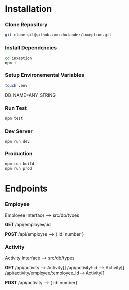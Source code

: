 # Installation

### Clone Repository

```bash
git clone git@github.com:chulander/inxeption.git
```

### Install Dependencies

```bash
cd inxeption
npm i
```

### Setup Environemental Variables

```bash
touch .env
```

DB_NAME=ANY_STRING

### Run Test

```bash
npm test
```

### Dev Server

```
npm run dev
```

### Production

```bash
npm run build
npm run prod
```

# Endpoints

### Employee

Employee Interface --> src/db/types

**GET**
/api/employee/:id

**POST**
/api/employee --> { id: number }

### Activity

Activity Interface --> src/db/types

**GET**
/api/activity --> Activity[]
/api/activity/:id --> Activity[]
/api/activity/employee/:employee_id--> Activity[]

**POST**
/api/activity --> { id: number}

